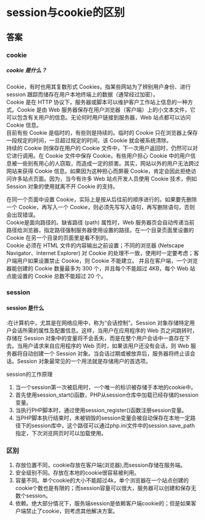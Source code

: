 # session与cookie的区别 #

## 答案  ##

### cookie ###

##### cookie 是什么？ #####
Cookie，有时也用其复数形式 Cookies，指某些网站为了辨别用户身份、进行 session 跟踪而储存在用户本地终端上的数据（通常经过加密）。  
Cookie 是在 HTTP 协议下，服务器或脚本可以维护客户工作站上信息的一种方式。Cookie 是由 Web 服务器保存在用户浏览器（客户端）上的小文本文件，它可以包含有关用户的信息。无论何时用户链接到服务器，Web 站点都可以访问 Cookie 信息。  
目前有些 Cookie 是临时的，有些则是持续的。临时的 Cookie 只在浏览器上保存一段规定的时间，一旦超过规定的时间，该 Cookie 就会被系统清除。  
持续的 Cookie 则保存在用户的 Cookie 文件中，下一次用户返回时，仍然可以对它进行调用。在 Cookie 文件中保存 Cookie，有些用户担心 Cookie 中的用户信息被一些别有用心的人窃取，而造成一定的损害。其实，网站以外的用户无法跨过网站来获得 Cookie 信息。如果因为这种担心而屏蔽 Cookie，肯定会因此拒绝访问许多站点页面。因为，当今有许多 Web 站点开发人员使用 Cookie 技术，例如 Session 对象的使用就离不开 Cookie 的支持。  

在同一个页面中设置 Cookie，实际上是按从后往前的顺序进行的。如果要先删除一个 Cookie，再写入一个 Cookie，则必须先写写入语句，再写删除语句，否则会出现错误。  
Cookie是面向路径的。缺省路径 (path) 属性时，Web 服务器页会自动传递当前路径给浏览器，指定路径强制服务器使用设置的路径。在一个目录页面里设置的 Cookie 在另一个目录的页面里是看不到的。  
Cookie 必须在 HTML 文件的内容输出之前设置；不同的浏览器 (Netscape Navigator、Internet Explorer) 对 Cookie 的处理不一致，使用时一定要考虑；客户端用户如果设置禁止 Cookie，则 Cookie 不能建立。 并且在客户端，一个浏览器能创建的 Cookie 数量最多为 300 个，并且每个不能超过 4KB，每个 Web 站点能设置的 Cookie 总数不能超过 20 个。

### session ###

#### session 是什么 ####
:在计算机中，尤其是在网络应用中，称为“会话控制”。Session 对象存储特定用户会话所需的属性及配置信息。这样，当用户在应用程序的 Web 页之间跳转时，存储在 Session 对象中的变量将不会丢失，而是在整个用户会话中一直存在下去。当用户请求来自应用程序的 Web 页时，如果该用户还没有会话，则 Web 服务器将自动创建一个 Session 对象。当会话过期或被放弃后，服务器将终止该会话。Session 对象最常见的一个用法就是存储用户的首选项。

session的工作原理  
1. 当一个session第一次被启用时，一个唯一的标识被存储于本地的cookie中。
2. 首先使用session_start()函数，PHP从session仓库中加载已经存储的session变量。
3. 当执行PHP脚本时，通过使用session_register()函数注册session变量。
4. 当PHP脚本执行结束时，未被销毁的session变量会被自动保存在本地一定路径下的session库中，这个路径可以通过php.ini文件中的session.save_path指定，下次浏览网页时可以加载使用。

### 区别 ###
1. 存放位置不同，cookie存放在客户端(浏览器),而session存储在服务端。
2. 安全级别不同。存放在本地的cookie很容易被利用。
3. 容量不同。单个cookie的大小不能超过4k，单个浏览器在一个站点创建的cookie个数也是有限的；而session容量可以很大，服务器可以创建和保存无数个session。
4. 依赖。绝大部分情况下，服务端session是依赖客户端cookie的；但是如果客户端禁止了cookie，则考虑其他解决方案。
